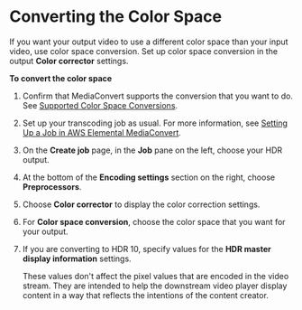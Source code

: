 # Converting the Color Space<a name="converting-the-color-space"></a>

If you want your output video to use a different color space than your input video, use color space conversion\. Set up color space conversion in the output **Color corrector** settings\.

**To convert the color space**

1. Confirm that MediaConvert supports the conversion that you want to do\. See [Supported Color Space Conversions](hdr-support.md#supported-color-space-conversions)\.

1. Set up your transcoding job as usual\. For more information, see [Setting Up a Job in AWS Elemental MediaConvert](setting-up-a-job.md)\.

1. On the **Create job** page, in the **Job** pane on the left, choose your HDR output\.

1. At the bottom of the **Encoding settings** section on the right, choose **Preprocessors**\.

1. Choose **Color corrector** to display the color correction settings\.

1. For **Color space conversion**, choose the color space that you want for your output\.

1. If you are converting to HDR 10, specify values for the **HDR master display information** settings\.

   These values don't affect the pixel values that are encoded in the video stream\. They are intended to help the downstream video player display content in a way that reflects the intentions of the content creator\.